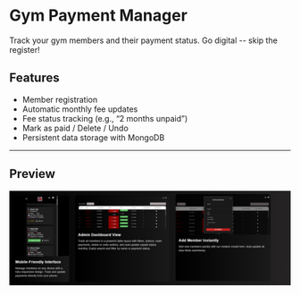 # Gym Payment Manager

Track your gym members and their payment status.
Go digital -- skip the register!

##  Features
- Member registration
- Automatic monthly fee updates
- Fee status tracking (e.g., “2 months unpaid”)
- Mark as paid / Delete / Undo
- Persistent data storage with MongoDB

---

## Preview

![App Screenshot](/Frontend/src/assets/images/gym-fee-tracker-preview.png)
